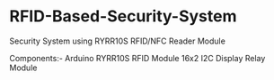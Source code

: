 # RFID-Based-Security-System
Security System using RYRR10S RFID/NFC Reader Module

Components:-
Arduino
RYRR10S RFID Module
16x2 I2C Display
Relay Module
